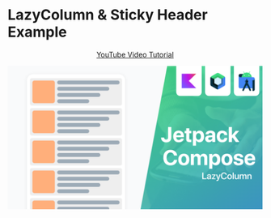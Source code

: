 # LazyColumn & Sticky Header Example

<p align="center">
  <a href="https://youtu.be/c6TJQixS51Y" align="center">YouTube Video Tutorial</a>
</p>
<p align="center">
  <img src="/LazyColumn.png" href="https://youtu.be/c6TJQixS51Y">
</p>
